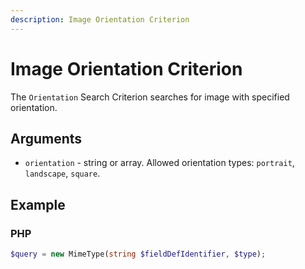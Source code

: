 ```yaml
---
description: Image Orientation Criterion
---
```


# Image Orientation Criterion

The `Orientation` Search Criterion searches for image with specified orientation.

## Arguments

- `orientation` - string or array. Allowed orientation types: `portrait`, `landscape`, `square`.

## Example

### PHP

``` php
$query = new MimeType(string $fieldDefIdentifier, $type);
```
